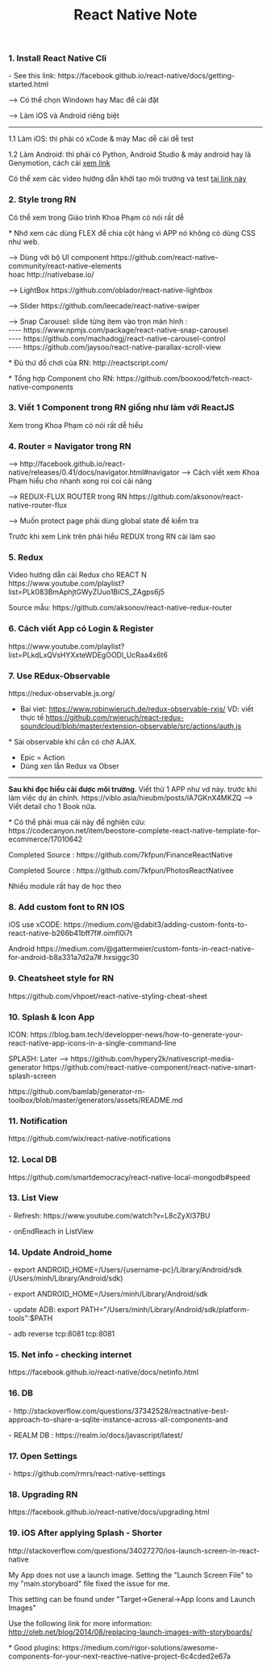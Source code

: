 <h1 align='center'>React Native Note</h1>
<br />
<h3>1. Install React Native Cli</h3>
<p>- See this link: https://facebook.github.io/react-native/docs/getting-started.html</p>
<p>--> Có thể chọn Windown hay Mac để cài đặt</p>
<p>--> Làm iOS và Android riêng biệt</p>
<hr />
<p>1.1 Làm iOS: thì phải có xCode & máy Mac dễ cài dễ test</p>
<p>1.2 Làm Android: thì phải có Python, Android Studio & máy android hay là Genymotion, cách cài <a href="https://hocthietkeweb.net.vn/huong-dan-cai-dat-may-ao-genymotion-de-test-ung-dung-android.html">xem link</a></p>
<p>Có thể xem các video hướng dẫn khởi tạo môi trường và test 
<a href="https://www.youtube.com/playlist?list=PLzrVYRai0riQsPYaBX-aNz8YCmtDsg17A">tại link này</a></p>
<h3>2. Style trong RN</h3>
<p>Có thể xem trong Giáo trình Khoa Phạm có nói rất dễ</p>
<p>* Nhớ xem các dùng FLEX để chia cột hàng vì APP nó không có dùng CSS như web.</p>
<p>--> Dùng với bộ UI component https://github.com/react-native-community/react-native-elements
<br /> hoac http://nativebase.io/ </p>
<p>--> LightBox https://github.com/oblador/react-native-lightbox </p>
<p>--> Slider https://github.com/leecade/react-native-swiper</p>
<p>--> Snap Carousel: slide từng item vào trọn màn hình : 
<br />---- https://www.npmjs.com/package/react-native-snap-carousel 
<br />---- https://github.com/machadogj/react-native-carousel-control
<br />---- https://github.com/jaysoo/react-native-parallax-scroll-view
</p>

<p>* Đủ thứ đồ chơi của RN: http://reactscript.com/</p>
<p>* Tổng hợp Component cho RN: https://github.com/booxood/fetch-react-native-components</p>

<h3>3. Viết 1 Component trong RN giống như làm với ReactJS</h3>
<p>Xem trong Khoa Phạm có nói rất dễ hiểu</p>
<h3>4. Router = Navigator trong RN</h3>
--> http://facebook.github.io/react-native/releases/0.41/docs/navigator.html#navigator
--> Cách viết xem Khoa Phạm hiểu cho nhanh xong roi coi cái nâng 
<p>--> REDUX-FLUX ROUTER trong RN https://github.com/aksonov/react-native-router-flux</p>
<p>--> Muốn protect page phải dùng global state để kiểm tra</p>
<p> Trước khi xem Link trên phải hiểu REDUX trong RN cài làm sao</p>
<h3>5. Redux </h3>
<p>Video hướng dẫn cài Redux cho REACT N https://www.youtube.com/playlist?list=PLk083BmAphjtGWyZUuo1BiCS_ZAgps6j5 </p>
<p>Source mẫu: https://github.com/aksonov/react-native-redux-router</p>
<h3>6. Cách viết App có Login & Register</h3>
https://www.youtube.com/playlist?list=PLkdLxQVsHYXxteWDEgOODl_UcRaa4x6t6
<h3>7. Use REdux-Observable</h3>
https://redux-observable.js.org/

- Bai viet: https://www.robinwieruch.de/redux-observable-rxjs/
VD: viết thực tế https://github.com/rwieruch/react-redux-soundcloud/blob/master/extension-observable/src/actions/auth.js 
<p>* Sài observable khi cần có chờ AJAX. </p>
<ul>
<li>Epic = Action </li>
<li> Dùng xen lẫn Redux va Obser</li>
</ul>
<hr />
<b style="color: 'red'">Sau khi đọc hiểu cài được môi trường</b>. Viết thử 1 APP như vd này. trước khi làm việc dự án chính.
https://viblo.asia/hieubm/posts/lA7GKnX4MKZQ
--> Viết detail cho 1 Book nữa. 
<p>* Có thể phải mua cái 
này để nghiên cứu: https://codecanyon.net/item/beostore-complete-react-native-template-for-ecommerce/17010642</p>
<p>Completed Source : https://github.com/7kfpun/FinanceReactNative </p>
<p>Completed Source : https://github.com/7kfpun/PhotosReactNativee </p>
<p>Nhiều module rất hay de học theo</p>


<h3>8. Add custom font to RN IOS</h3>
<p>iOS use xCODE: https://medium.com/@dabit3/adding-custom-fonts-to-react-native-b266b41bff7f#.oimfl0i7t</p>
<p>Android https://medium.com/@gattermeier/custom-fonts-in-react-native-for-android-b8a331a7d2a7#.hxsiggc30</p>

<h3>9. Cheatsheet style for RN</h3>
<p>https://github.com/vhpoet/react-native-styling-cheat-sheet</p>

<h3>10. Splash & Icon App</h3>
<p>ICON: https://blog.bam.tech/developper-news/how-to-generate-your-react-native-app-icons-in-a-single-command-line</p>
<p>SPLASH:
Later --> https://github.com/hypery2k/nativescript-media-generator
https://github.com/react-native-component/react-native-smart-splash-screen</p>
<p>https://github.com/bamlab/generator-rn-toolbox/blob/master/generators/assets/README.md</p>

<h3>11. Notification</h3>
<p>https://github.com/wix/react-native-notifications</p>

<h3>12. Local DB</h3>
<p>https://github.com/smartdemocracy/react-native-local-mongodb#speed</p>

<h3>13. List View</h3>
<p>- Refresh: https://www.youtube.com/watch?v=L8cZyXl37BU </p>
<p>- onEndReach in ListView</p>

<h3>14. Update Android_home</h3>
<p>- export ANDROID_HOME=/Users/{username-pc}/Library/Android/sdk     (/Users/minh/Library/Android/sdk)</p>
<p>- export ANDROID_HOME=/Users/minh/Library/Android/sdk</p>
<p>- update ADB: export PATH="/Users/minh/Library/Android/sdk/platform-tools":$PATH</p>
<p>- adb reverse tcp:8081 tcp:8081</p>

<h3>15. Net info - checking internet</h3>
<p>https://facebook.github.io/react-native/docs/netinfo.html</p>

<h3>16. DB </h3>
<p>- http://stackoverflow.com/questions/37342528/reactnative-best-approach-to-share-a-sqlite-instance-across-all-components-and</p>
<p>- REALM DB : https://realm.io/docs/javascript/latest/ </p>
<h3>17. Open Settings</h3>
<p>- https://github.com/rmrs/react-native-settings</p>

<h3>18. Upgrading RN</h3>
<p>https://facebook.github.io/react-native/docs/upgrading.html</p>

<h3>19. iOS After applying Splash - Shorter</h3>
<p>http://stackoverflow.com/questions/34027270/ios-launch-screen-in-react-native</p>
<p>My App does not use a launch image. Setting the "Launch Screen File" to my "main.storyboard" file fixed the issue for me.

This setting can be found under "Target->General->App Icons and Launch Images"

Use the following link for more information: http://oleb.net/blog/2014/08/replacing-launch-images-with-storyboards/
</p>

<p>* Good plugins: https://medium.com/rigor-solutions/awesome-components-for-your-next-reactive-native-project-6c4cded2e67a</p>
